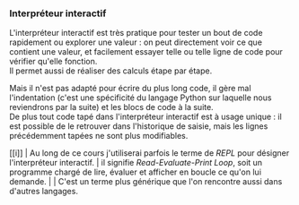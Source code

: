 ### Interpréteur interactif

L'interpréteur interactif est très pratique pour tester un bout de code rapidement ou explorer une valeur : on peut directement voir ce que contient une valeur, et facilement essayer telle ou telle ligne de code pour vérifier qu'elle fonction.  
Il permet aussi de réaliser des calculs étape par étape.

Mais il n'est pas adapté pour écrire du plus long code, il gère mal l'indentation (c'est une spécificité du langage Python sur laquelle nous reviendrons par la suite) et les blocs de code à la suite.  
De plus tout code tapé dans l'interpréteur interactif est à usage unique : il est possible de le retrouver dans l'historique de saisie, mais les lignes précédemment tapées ne sont plus modifiables.

[[i]]
| Au long de ce cours j'utiliserai parfois le terme de *REPL* pour désigner l'interpréteur interactif.
| il signifie *Read-Evaluate-Print Loop*, soit un programme chargé de lire, évaluer et afficher en boucle ce qu'on lui demande.
|
| C'est un terme plus générique que l'on rencontre aussi dans d'autres langages.
